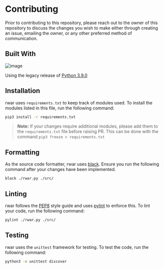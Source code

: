 # Contributing

Prior to contributing to this repository, please reach out to the owner of this repository to discuss the changes you wish to make either through creating an issue, emailing the owner, or any other preferred method of communication. 

## Built With 
![image](https://img.shields.io/badge/Python-FFD43B?style=for-the-badge&logo=python&logoColor=blue)

Using the legacy release of [Python 3.9.0](https://www.python.org/downloads/release/python-390/) 

## Installation
rwar uses `requirements.txt` to keep track of modules used. To install the modules listed in this file, run the following command:

```bash
pip3 install -r requirements.txt
```
> **Note:** If your changes require additional modules, please add them to the `requirements.txt` file before raising PR. This can be done with the command `pip3 freeze > requirements.txt`


## Formatting
As the source code formatter, rwar uses [black](https://pypi.org/project/black/). Ensure you run the following command after your changes have been implemented.
```sh
black ./rwar.py ./src/
```

## Linting

rwar follows the [PEP8](https://www.python.org/dev/peps/pep-0008/) style guide and uses [pylint](https://pypi.org/project/pylint/) to enforce this. To lint your code, run the following command:
```sh
pylint ./rwar.py ./src/
```

## Testing 

rwar uses the `unittest` framework for testing. To test the code, run the following command: 
```sh
python3 -m unittest discover  
```
